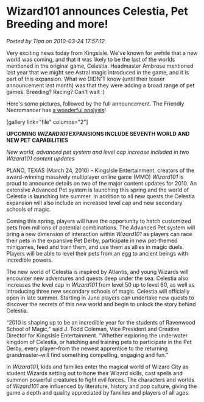 # Wizard101 announces Celestia, Pet Breeding and more!

*Posted by Tipa on 2010-03-24 17:57:12*

Very exciting news today from KingsIsle. We've known for awhile that a new world was coming, and that it was likely to be the last of the worlds mentioned in the original game, Celestia. Headmaster Ambrose mentioned last year that we might see Astral magic introduced in the game, and it is part of this expansion. What we DIDN'T know (until their teaser announcement last month) was that they were adding a broad range of pet games. Breeding? Racing? Can't wait :)

Here's some pictures, followed by the full announcement. The Friendly Necromancer has [a wonderful analysis](http://thefriendlynecromancer.blogspot.com/2010/03/celestia-and-pet-capabilities-press.html)!

[gallery link="file" columns="2"]

**UPCOMING *WIZARD101* EXPANSIONS INCLUDE SEVENTH WORLD AND NEW PET CAPABILITIES**

 
*New world, advanced pet system and level cap increase included in two Wizard101 content updates*   


 
PLANO, TEXAS 
(March 24, 2010) – KingsIsle Entertainment, creators of the award-winning 
massively multiplayer online game (MMO) *Wizard101*  is proud to announce details on two of the major content updates for 2010. An extensive Advanced Pet system is launching this spring and the world of Celestia is launching late summer. In addition to all new quests the Celestia expansion will also include an increased level cap and new secondary schools of magic.    


 
Coming this spring, players will have the opportunity to hatch customized pets from millions of potential combinations. The Advanced Pet system will bring a new dimension of interaction within *Wizard101* as players can race their pets in the expansive Pet Derby, participate in new pet-themed minigames, feed and train them, and use them as allies in magic duels. Players will be able to level their pets from an egg to ancient beings with incredible powers.    


 
The new world of Celestia is inspired by Atlantis, and young Wizards will encounter new adventures and quests deep under the sea. Celestia also increases the level cap in *Wizard101* from level 50 up to level 60, as well as introducing three new secondary schools of magic. Celestia will officially open in late summer. Starting in June players can undertake new quests to discover the secrets of this new world and begin to unlock the story behind Celestia.    



“2010 is shaping up to be an incredible year for the students of Ravenwood School of Magic,” said J. Todd Coleman, Vice President and Creative Director for KingsIsle Entertainment. “Whether exploring the underwater kingdom of Celestia, or hatching and training pets to participate in the Pet Derby, every player–from the newest apprentice to the returning grandmaster–will find something compelling, engaging and fun.”   


 
In *Wizard101,* kids and families enter the magical world of Wizard City as student Wizards setting out to hone their Wizard skills, cast spells and summon powerful creatures to fight evil forces. The characters and worlds of *Wizard101* are influenced by literature, history and pop culture, giving the game a depth and quality appreciated by families and players of all ages.    
 

 

